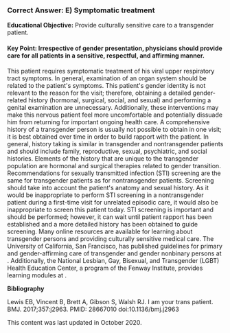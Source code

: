 
### Correct Answer: E) Symptomatic treatment 

**Educational Objective:** Provide culturally sensitive care to a transgender patient.

#### **Key Point:** Irrespective of gender presentation, physicians should provide care for all patients in a sensitive, respectful, and affirming manner.

This patient requires symptomatic treatment of his viral upper respiratory tract symptoms. In general, examination of an organ system should be related to the patient's symptoms. This patient's gender identity is not relevant to the reason for the visit; therefore, obtaining a detailed gender-related history (hormonal, surgical, social, and sexual) and performing a genital examination are unnecessary. Additionally, these interventions may make this nervous patient feel more uncomfortable and potentially dissuade him from returning for important ongoing health care.
A comprehensive history of a transgender person is usually not possible to obtain in one visit; it is best obtained over time in order to build rapport with the patient. In general, history taking is similar in transgender and nontransgender patients and should include family, reproductive, sexual, psychiatric, and social histories. Elements of the history that are unique to the transgender population are hormonal and surgical therapies related to gender transition.
Recommendations for sexually transmitted infection (STI) screening are the same for transgender patients as for nontransgender patients. Screening should take into account the patient's anatomy and sexual history. As it would be inappropriate to perform STI screening in a nontransgender patient during a first-time visit for unrelated episodic care, it would also be inappropriate to screen this patient today. STI screening is important and should be performed; however, it can wait until patient rapport has been established and a more detailed history has been obtained to guide screening.
Many online resources are available for learning about transgender persons and providing culturally sensitive medical care. The University of California, San Francisco, has published guidelines for primary and gender-affirming care of transgender and gender nonbinary persons at . Additionally, the National Lesbian, Gay, Bisexual, and Transgender (LGBT) Health Education Center, a program of the Fenway Institute, provides learning modules at .

**Bibliography**

Lewis EB, Vincent B, Brett A, Gibson S, Walsh RJ. I am your trans patient. BMJ. 2017;357:j2963. PMID: 28667010 doi:10.1136/bmj.j2963

This content was last updated in October 2020.